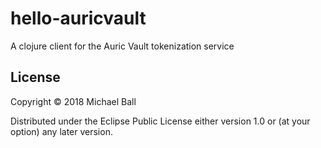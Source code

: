 # hello-auricvault

A clojure client for the Auric Vault tokenization service


## License

Copyright © 2018 Michael Ball

Distributed under the Eclipse Public License either version 1.0 or (at
your option) any later version.
